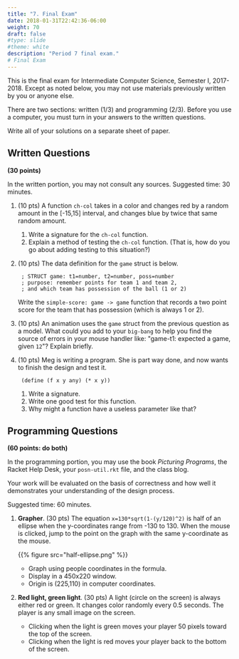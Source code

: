 ```yaml
---
title: "7. Final Exam"
date: 2018-01-31T22:42:36-06:00
weight: 70
draft: false
#type: slide
#theme: white
description: "Period 7 final exam."
# Final Exam
---
```


This is the final exam for Intermediate Computer Science, Semester I,
2017-2018. Except as noted below, you may not use materials previously
written by you or anyone else.

There are two sections: written (1/3) and programming (2/3). Before
you use a computer, you must turn in your answers to the written questions.

Write all of your solutions on a separate sheet of paper. 

## Written Questions 

**(30 points)**

In the written portion, you may not consult any sources. Suggested
time: 30 minutes.

1. (10 pts) A function `ch-col` takes in a color and changes red by a
   random amount in the [-15,15] interval, and changes blue by twice
   that same random amount.
   
    1. Write a signature for the `ch-col` function.
    2. Explain a method of testing the `ch-col` function. (That is,
       how do you go about adding testing to this situation?)

2. (10 pts) The data definition for the `game` struct is below. 

        ; STRUCT game: t1=number, t2=number, poss=number
        ; purpose: remember points for team 1 and team 2, 
        ; and which team has possession of the ball (1 or 2)

    Write the `simple-score: game -> game` function that records
    a two point score for the team that has possession (which is always 1 or 2). 

3. (10 pts) An animation uses the `game` struct from the previous
   question as a model.  What could you add to your `big-bang` to help
   you find the source of errors in your mouse handler like: "game-t1:
   expected a game, given `12`"? Explain briefly.

1. (10 pts) Meg is writing a program. She is part way done, and now
wants to finish the design and test it.

        (define (f x y any) (* x y))

     1. Write a signature.
     2. Write one good test for this function.
     3. Why might a function have a useless parameter like that?
  
## Programming Questions 

**(60 points: do both)**

In the programming portion, you may use the book _Picturing Programs_,
the Racket Help Desk, your `posn-util.rkt` file, and the class blog. 

Your work will be evaluated on the basis of correctness and how well
it demonstrates your understanding of the design process.

Suggested time: 60 minutes. 

1. **Grapher**. (30 pts) The equation `x=130*sqrt(1-(y/120)^2)` is half of an
   ellipse when the y-coordinates range from -130 to 130. 
   When the mouse is clicked, jump to the point
   on the graph with the same y-coordinate as the mouse.

    {{% figure src="half-ellipse.png" %}}
    
    * Graph using people coordinates in the formula.
    * Display in a 450x220 window.
    * Origin is (225,110) in computer coordinates.



2. **Red light, green light**. (30 pts) A light (circle on the screen) is
   always either red or green. It changes color randomly every 0.5
   seconds. The player is any small image on the screen.

    * Clicking when the light is green moves your player
      50 pixels toward the top of the screen.
    * Clicking when the light is red moves your player back to the 
      bottom of the screen.


